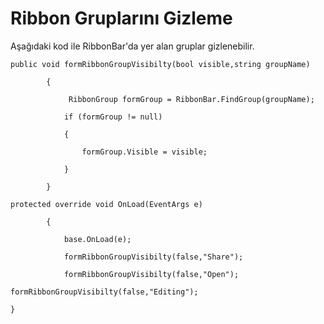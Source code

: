 # Ribbon Gruplarını Gizleme

Aşağıdaki kod ile RibbonBar'da yer alan gruplar gizlenebilir. 

	public void formRibbonGroupVisibilty(bool visible,string groupName) 

	        { 

	             RibbonGroup formGroup = RibbonBar.FindGroup(groupName); 

	            if (formGroup != null) 

	            { 

	                formGroup.Visible = visible; 

	            } 

	        } 

	protected override void OnLoad(EventArgs e) 

	        { 

	            base.OnLoad(e); 

	            formRibbonGroupVisibilty(false,"Share"); 

	            formRibbonGroupVisibilty(false,"Open"); 

	formRibbonGroupVisibilty(false,"Editing"); 

	}